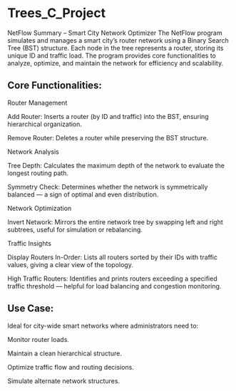 # Trees_C_Project

 NetFlow Summary – Smart City Network Optimizer
The NetFlow program simulates and manages a smart city’s router network using a Binary Search Tree (BST) structure. Each node in the tree represents a router, storing its unique ID and traffic load. The program provides core functionalities to analyze, optimize, and maintain the network for efficiency and scalability.

## Core Functionalities:
Router Management

Add Router: Inserts a router (by ID and traffic) into the BST, ensuring hierarchical organization.

Remove Router: Deletes a router while preserving the BST structure.

Network Analysis

Tree Depth: Calculates the maximum depth of the network to evaluate the longest routing path.

Symmetry Check: Determines whether the network is symmetrically balanced — a sign of optimal and even distribution.

Network Optimization

Invert Network: Mirrors the entire network tree by swapping left and right subtrees, useful for simulation or rebalancing.

Traffic Insights

Display Routers In-Order: Lists all routers sorted by their IDs with traffic values, giving a clear view of the topology.

High Traffic Routers: Identifies and prints routers exceeding a specified traffic threshold — helpful for load balancing and congestion monitoring.

## Use Case:
Ideal for city-wide smart networks where administrators need to:

Monitor router loads.

Maintain a clean hierarchical structure.

Optimize traffic flow and routing decisions.

Simulate alternate network structures.
